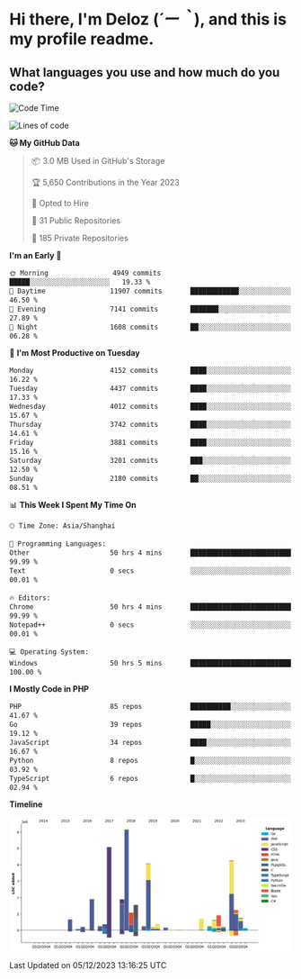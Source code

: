 # **Hi there, I'm Deloz (*´ー｀*), and this is my profile readme.**

## **What languages you use and how much do you code?**

<!--START_SECTION:waka-->
![Code Time](http://img.shields.io/badge/Code%20Time-2%2C926%20hrs%2024%20mins-blue)

![Lines of code](https://img.shields.io/badge/From%20Hello%20World%20I%27ve%20Written-33.5%20million%20lines%20of%20code-blue)

**🐱 My GitHub Data** 

> 📦 3.0 MB Used in GitHub's Storage 
 > 
> 🏆 5,650 Contributions in the Year 2023
 > 
> 💼 Opted to Hire
 > 
> 📜 31 Public Repositories 
 > 
> 🔑 185 Private Repositories 
 > 
**I'm an Early 🐤** 

```text
🌞 Morning                4949 commits        █████░░░░░░░░░░░░░░░░░░░░   19.33 % 
🌆 Daytime                11907 commits       ████████████░░░░░░░░░░░░░   46.50 % 
🌃 Evening                7141 commits        ███████░░░░░░░░░░░░░░░░░░   27.89 % 
🌙 Night                  1608 commits        ██░░░░░░░░░░░░░░░░░░░░░░░   06.28 % 
```
📅 **I'm Most Productive on Tuesday** 

```text
Monday                   4152 commits        ████░░░░░░░░░░░░░░░░░░░░░   16.22 % 
Tuesday                  4437 commits        ████░░░░░░░░░░░░░░░░░░░░░   17.33 % 
Wednesday                4012 commits        ████░░░░░░░░░░░░░░░░░░░░░   15.67 % 
Thursday                 3742 commits        ████░░░░░░░░░░░░░░░░░░░░░   14.61 % 
Friday                   3881 commits        ████░░░░░░░░░░░░░░░░░░░░░   15.16 % 
Saturday                 3201 commits        ███░░░░░░░░░░░░░░░░░░░░░░   12.50 % 
Sunday                   2180 commits        ██░░░░░░░░░░░░░░░░░░░░░░░   08.51 % 
```


📊 **This Week I Spent My Time On** 

```text
🕑︎ Time Zone: Asia/Shanghai

💬 Programming Languages: 
Other                    50 hrs 4 mins       █████████████████████████   99.99 % 
Text                     0 secs              ░░░░░░░░░░░░░░░░░░░░░░░░░   00.01 % 

🔥 Editors: 
Chrome                   50 hrs 4 mins       █████████████████████████   99.99 % 
Notepad++                0 secs              ░░░░░░░░░░░░░░░░░░░░░░░░░   00.01 % 

💻 Operating System: 
Windows                  50 hrs 5 mins       █████████████████████████   100.00 % 
```

**I Mostly Code in PHP** 

```text
PHP                      85 repos            ██████████░░░░░░░░░░░░░░░   41.67 % 
Go                       39 repos            █████░░░░░░░░░░░░░░░░░░░░   19.12 % 
JavaScript               34 repos            ████░░░░░░░░░░░░░░░░░░░░░   16.67 % 
Python                   8 repos             █░░░░░░░░░░░░░░░░░░░░░░░░   03.92 % 
TypeScript               6 repos             █░░░░░░░░░░░░░░░░░░░░░░░░   02.94 % 
```



**Timeline**

![Lines of Code chart](https://raw.githubusercontent.com/deloz/deloz/main/assets/bar_graph.png)


 Last Updated on 05/12/2023 13:16:25 UTC
<!--END_SECTION:waka-->
